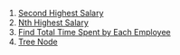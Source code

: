 1) [Second Highest Salary](https://leetcode.com/problems/second-highest-salary/)
2) [Nth Highest Salary](https://leetcode.com/problems/nth-highest-salary/)
3) [Find Total Time Spent by Each Employee](https://leetcode.com/problems/find-total-time-spent-by-each-employee/)
4) [Tree Node](https://leetcode.com/problems/tree-node/)
